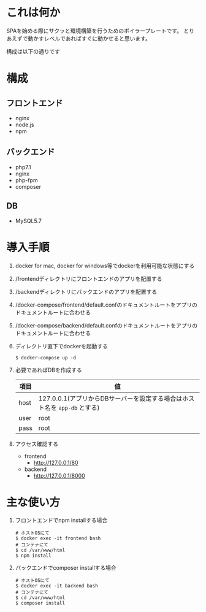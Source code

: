 # これは何か

SPAを始める際にサクッと環境構築を行うためのボイラープレートです。
とりあえずで動かすレベルであればすぐに動かせると思います。

構成は以下の通りです

# 構成

## フロントエンド

- nginx
- node.js
- npm

## バックエンド

- php7.1
- nginx
- php-fpm
- composer

## DB

- MySQL5.7

# 導入手順

1. docker for mac, docker for windows等でdockerを利用可能な状態にする
1. /frontendディレクトリにフロントエンドのアプリを配置する
1. /backendディレクトリにバックエンドのアプリを配置する
1. /docker-compose/frontend/default.confのドキュメントルートをアプリのドキュメントルートに合わせる
1. /docker-compose/backend/default.confのドキュメントルートをアプリのドキュメントルートに合わせる
1. ディレクトリ直下でdockerを起動する
    ```shell
    $ docker-compose up -d
    ```
1. 必要であればDBを作成する

    項目 | 値
    --- | ---
    host | 127.0.0.1(アプリからDBサーバーを設定する場合はホスト名を `app-db` とする)
    user | root
    pass | root

1. アクセス確認する
    - frontend
        - http://127.0.0.1/80
    - backend
        - http://127.0.0.1/8000

# 主な使い方

1. フロントエンドでnpm installする場合
    ```shell
    # ホストOSにて
    $ docker exec -it frontend bash
    # コンテナにて
    $ cd /var/www/html
    $ npm install
    ```

1. バックエンドでcomposer installする場合
    ```shell
    # ホストOSにて
    $ docker exec -it backend bash
    # コンテナにて
    $ cd /var/www/html
    $ composer install
    ```
